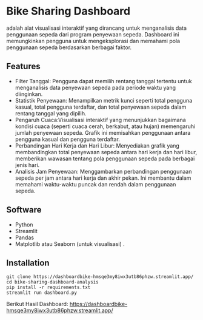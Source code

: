 # Bike Sharing Dashboard
adalah alat visualisasi interaktif yang dirancang untuk menganalisis data penggunaan sepeda dari program penyewaan sepeda. Dashboard ini memungkinkan pengguna untuk mengeksplorasi dan memahami pola penggunaan sepeda berdasarkan berbagai faktor.


## Features

- Filter Tanggal: Pengguna dapat memilih rentang tanggal tertentu untuk menganalisis data penyewaan sepeda pada periode waktu yang diinginkan.
- Statistik Penyewaan: Menampilkan metrik kunci seperti total pengguna kasual, total pengguna terdaftar, dan total penyewaan sepeda dalam rentang tanggal yang dipilih.
- Pengaruh Cuaca:Visualisasi interaktif yang menunjukkan bagaimana kondisi cuaca (seperti cuaca cerah, berkabut, atau hujan) memengaruhi jumlah penyewaan sepeda. Grafik ini memisahkan penggunaan antara pengguna kasual dan pengguna terdaftar.
- Perbandingan Hari Kerja dan Hari Libur: Menyediakan grafik yang membandingkan total penyewaan sepeda antara hari kerja dan hari libur, memberikan wawasan tentang pola penggunaan sepeda pada berbagai jenis hari.
- Analisis Jam Penyewaan: Menggambarkan perbandingan penggunaan sepeda per jam antara hari kerja dan akhir pekan. Ini membantu dalam memahami waktu-waktu puncak dan rendah dalam penggunaan sepeda.

## Software
- Python 
- Streamlit
- Pandas
- Matplotlib atau Seaborn (untuk visualisasi)
.
## Installation

```
git clone https://dashboardbike-hmsqe3my8iwx3utb86phzw.streamlit.app/
cd bike-sharing-dashboard-analysis
pip install -r requirements.txt
streamlit run dashboard.py
```
Berikut Hasil Dashboard:
https://dashboardbike-hmsqe3my8iwx3utb86phzw.streamlit.app/
